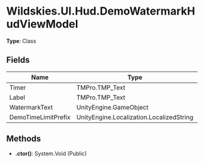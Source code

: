 ﻿# Wildskies.UI.Hud.DemoWatermarkHudViewModel

**Type**: Class

## Fields

| Name | Type | Access |
|------|------|--------|
| Timer | TMPro.TMP_Text | Public |
| Label | TMPro.TMP_Text | Public |
| WatermarkText | UnityEngine.GameObject | Public |
| DemoTimeLimitPrefix | UnityEngine.Localization.LocalizedString | Public |

## Methods

- **.ctor()**: System.Void (Public)

